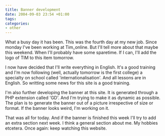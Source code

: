 ```yaml
---
title: Banner development
date: 2004-09-03 23:54 +01:00
tags:
categories:
- other
---
```

What a busy day it has been. This was the fourth day at my new job. Since monday I've been working at Tim_online.
But I'll tell more about that maybe this weekend. When I'll probably have some sparetime. If I can, I'll add the logo of TIM to this item tomorrow.

I now have decided that I'll write everything in English. It's a good training and I'm now following (well, actually tomorrow is the first college) a specialty on school called 'internationalisation'. And all lessons are in English. So writting some news for this site is a good training.

I'm also further developing the banner at this site. It is generated through a PHP extension called 'GD'. And I'm trying to make it as dynamic as possible.
The plan is to generate the banner out of a picture irrespective of size or format.
If the banner looks weird, I'm working on it.

That was all for today. And if the banner is finished this week I'll try to add an extra section next week. I think a general section about me. My hobbies etcetera. Once again: keep watching this website.
